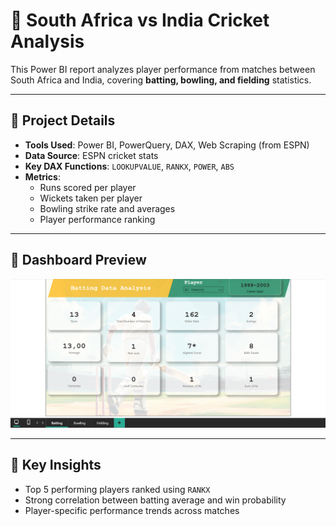 # 🏏 South Africa vs India Cricket Analysis

This Power BI report analyzes player performance from matches between South Africa and India, covering **batting, bowling, and fielding** statistics.

---

## 📌 Project Details
- **Tools Used**: Power BI, PowerQuery, DAX, Web Scraping (from ESPN)
- **Data Source**: ESPN cricket stats
- **Key DAX Functions**: `LOOKUPVALUE`, `RANKX`, `POWER`, `ABS`
- **Metrics**:
  - Runs scored per player
  - Wickets taken per player
  - Bowling strike rate and averages
  - Player performance ranking

---

## 📸 Dashboard Preview
![Cricket Dashboard](screenshots/dashboard-view.png)

---

## 🧠 Key Insights
- Top 5 performing players ranked using `RANKX`
- Strong correlation between batting average and win probability
- Player-specific performance trends across matches

